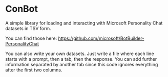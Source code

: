 # ConBot

A simple library for loading and interacting with Microsoft Personality Chat datasets in TSV form.

You can find those here: https://github.com/microsoft/BotBuilder-PersonalityChat

You can also write your own datasets. Just write a file where each line starts with a prompt, then a tab, then the response. You can add further information separated by another tab since this code ignores everything after the first two columns.
